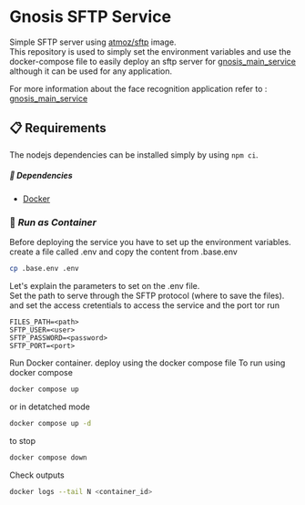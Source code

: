 # Gnosis SFTP Service

Simple SFTP server using [atmoz/sftp](https://hub.docker.com/r/atmoz/sftp) image. <br> 
This repository is used to simply set the environment variables and use the docker-compose file to easily deploy an sftp server for [gnosis_main_service](https://github.com/damsog/gnosis-main-service) although it can be used for any application.

For more information about the face recognition application refer to : [gnosis_main_service](https://github.com/damsog/gnosis-main-service)

## :clipboard: Requirements
The nodejs dependencies can be installed simply by using ```npm ci```.

##### :penguin: Dependencies
- [Docker](https://docs.docker.com/engine/install/ubuntu/)

### :whale2: *Run as Container*

Before deploying the service you have to set up the environment variables. create a file called .env and copy the content from .base.env
```sh
cp .base.env .env
```
Let's explain the parameters to set on the .env file. <br>
Set the path to serve through the SFTP protocol (where to save the files). and set the access cretentials to access the service and the port tor run
```
FILES_PATH=<path>
SFTP_USER=<user>
SFTP_PASSWORD=<password>
SFTP_PORT=<port>
```

Run Docker container. deploy using the docker compose file
To run using docker compose
```sh
docker compose up
```
or in detatched mode
```sh
docker compose up -d
```
to stop 
```sh
docker compose down
```

Check outputs 
```sh
docker logs --tail N <container_id>
```